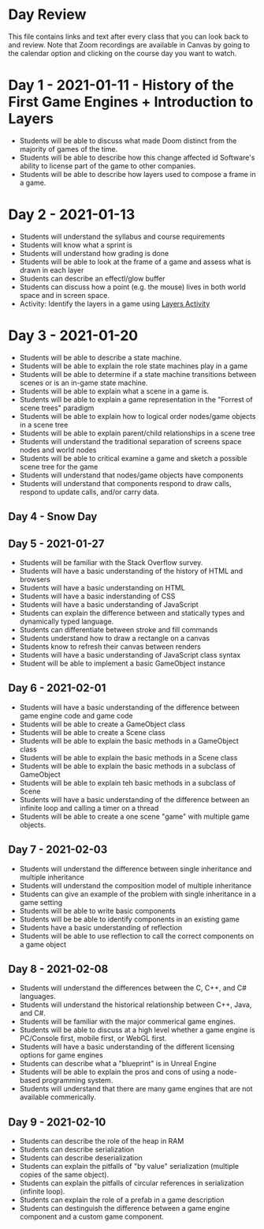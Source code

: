 # Day Review
This file  contains links and text after every class that you can look back to and review. Note that Zoom recordings are available in Canvas by going to the calendar option and clicking on the course day you want to watch.

# Day 1 - 2021-01-11 - History of the First Game Engines + Introduction to Layers

- Students will be able to discuss what made Doom distinct from the majority of games of the time.
- Students will be able to describe how this change affected id Software's ability to license part of the game to other companies.
- Students will be able to describe how layers used to compose a frame in a game.


# Day 2 - 2021-01-13
- Students will understand the syllabus and course requirements
- Students will know what a sprint is
- Students will understand how grading is done
- Students will be able to look at the frame of a game and assess what is drawn in each layer
- Students can describe an effectl/glow buffer
- Students can discuss how a point (e.g. the mouse) lives in both world space and in screen space.
- Activity: Identify the layers in a game using [Layers Activity](LayersActivity.pptx)

# Day 3 - 2021-01-20
- Students will be able to describe a state machine.
- Students will be able to explain the role state machines play in a game
- Students will be able to determine if a state machine transitions between scenes or is an in-game state machine.
- Students will be able to explain what a scene in a game is.
- Students will be able to explain a game representation in the "Forrest of scene trees" paradigm
- Students will be able to explain how to logical order nodes/game objects in a scene tree
- Students will be able to explain parent/child relationships in a scene tree
- Students will understand the traditional separation of screens space nodes and world nodes
- Students will be able to critical examine a game and sketch a possible scene tree for the game
- Students will understand that nodes/game objects have components
- Students will understand that components respond to draw calls, respond to update calls, and/or carry data.

## Day 4 - Snow Day

## Day 5 - 2021-01-27
- Students will be familiar with the Stack Overflow survey.
- Students will have a basic understanding of the history of HTML and browsers
- Students will have a basic understanding on HTML
- Students will have a basic inderstanding of CSS
- Students will have a basic understanding of JavaScript
- Students can explain the difference between and statically types and dynamically typed language.
- Students can differentiate between stroke and fill commands
- Students understand how to draw a rectangle on a canvas
- Students know to refresh their canvas between renders
- Students will have a basic understanding of JavaScript class syntax
- Student will be able to implement a basic GameObject instance

## Day 6 - 2021-02-01
- Students will have a basic understanding of the difference between game engine code and game code
- Students will be able to create a GameObject class
- Students will be able to create a Scene class
- Students will be able to explain the basic methods in a GameObject class
- Students will be able to explain the basic methods in a Scene class
- Students will be able to explain the basic methods in a subclass of GameObject
- Students will be able to explain teh basic methods in a subclass of Scene
- Students will have a basic understanding of the difference between an infinite loop and calling a timer on a thread
- Students will be able to create a one scene "game" with multiple game objects.

## Day 7 - 2021-02-03
- Students will understand the difference between single inheritance and multiple inheritance
- Students will understand the composition model of multiple inheritance
- Students can give an example of the problem with single inheritance in a game setting
- Students will be able to write basic components
- Students will be be able to identify components in an existing game
- Students have a basic understanding of reflection
- Students will be able to use reflection to call the correct components on a game object

## Day 8 - 2021-02-08
- Students will understand the differences between the C, C++, and C# languages.
- Students will understand the historical relationship between C++, Java, and C#.
- Students will be familiar with the major commerical game engines.
- Students will be able to discuss at a high level whether a game engine is PC/Console first, mobile first, or WebGL first.
- Students will have a basic understanding of the different licensing options for game engines
- Students can describe what a "blueprint" is in Unreal Engine
- Students will be able to explain the pros and cons of using a node-based programming system.
- Students will understand that there are many game engines that are not available commerically.

## Day 9 - 2021-02-10
- Students can describe the role of the heap in RAM
- Students can describe serialization
- Students can describe deserialization
- Students can explain the pitfalls of "by value" serialization (multiple copies of the same object).
- Students can explain the pitfalls of circular references in serialization (infinite loop).
- Students can explain the role of a prefab in a game description
- Students can destinguish the difference between a game engine component and a custom game component.

